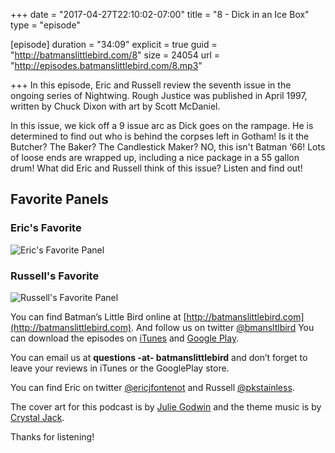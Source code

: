 +++
date = "2017-04-27T22:10:02-07:00"
title = "8 - Dick in an Ice Box"
type = "episode"

[episode]
  duration = "34:09"
  explicit = true
  guid = "http://batmanslittlebird.com/8"
  size = 24054
  url = "http://episodes.batmanslittlebird.com/8.mp3"

+++
In this episode, Eric and Russell review the seventh issue in the ongoing series of Nightwing.  Rough Justice was
published in April 1997, written by Chuck Dixon with art by Scott McDaniel. 

In this issue, we kick off a 9 issue arc as Dick goes on the rampage.  He is determined to find out who is behind the
corpses left in Gotham!  Is it the Butcher?  The Baker?  The Candlestick Maker?  NO, this isn't Batman ‘66!  Lots of
loose ends are wrapped up, including a nice package in a 55 gallon drum!  What did Eric and Russell think of this
issue?  Listen and find out!

## Favorite Panels

### Eric's Favorite

![Eric's Favorite Panel](/images/8/erics.png)

### Russell's Favorite

![Russell's Favorite Panel](/images/8/russells.png)

You can find Batman’s Little Bird online at
[http://batmanslittlebird.com](http://batmanslittlebird.com). And follow us on
twitter [@bmansltlbird](http://twitter.com/bmansltlbird) You can download the
episodes on
[iTunes](https://itunes.apple.com/us/podcast/batmans-little-bird/id1173274296?mt=2)
and
[Google Play](https://goo.gl/app/playmusic?ibi=com.google.PlayMusic&isi=691797987&ius=googleplaymusic&link=https://play.google.com/music/m/Ic3gvtapomsajetb5vrw5wys32i?t%3DBatman%27s_Little_Bird).

You can email us at <strong>questions -at- batmanslittlebird</strong> and don’t forget to
leave your reviews in iTunes or the GooglePlay store.

You can find Eric on twitter [@ericjfontenot](http://twitter.com/ericjfontenot)
and Russell [@pkstainless](http://twitter.com/pkstainless).

The cover art for this podcast is by
[Julie Godwin](http://www.jgodwindraws.com/) and the theme music is by
[Crystal Jack](http://soundcloud.com/crystaljack).

Thanks for listening!

